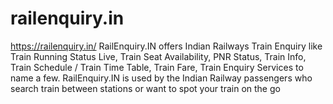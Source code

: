 # railenquiry.in
https://railenquiry.in/
RailEnquiry.IN offers Indian Railways Train Enquiry like Train Running Status Live, Train Seat Availability, PNR Status, Train Info, Train Schedule / Train Time Table, Train Fare, Train Enquiry Services to name a few. RailEnquiry.IN is used by the Indian Railway passengers who search train between stations or want to spot your train on the go
